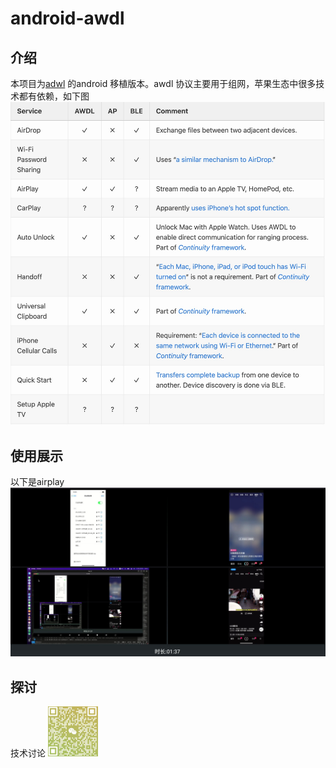 # android-awdl
## 介绍
本项目为[adwl](https://github.com/seemoo-lab/owl) 的android 移植版本。awdl 协议主要用于组网，苹果生态中很多技术都有依赖，如下图
![支持](https://github.com/ExDoc/android-awdl/blob/main/support.jpg)

## 使用展示
以下是airplay
![演示](https://github.com/ExDoc/android-awdl/blob/main/show.jpg)

## 探讨
技术讨论
<img src="https://github.com/ExDoc/android-awdl/blob/main/contact.jpg" width="80px" height="80px">

